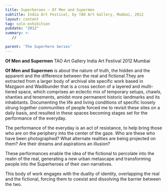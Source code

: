 ```yaml
---
title: Superheroes ~ Of Men and Supermen
subtitle: India Art Festival, by TAO Art Gallery, Mumbai, 2012
layout: content
tag: solo exhibition
pubdate: "2012"
summary: >-
   //

parent: 'The Superhero Series'
---
```

**Of Men and Supermen**
TAO Art Gallery
India Art Festival 2012
Mumbai

**Of Men and Supermen** is about the nature of truth, the hidden and the apparent and the difference between the real and fictional.They are extracted from a larger body of archival site specific work based in Mazgaon and Wadibunder that is a cross section of a layered and multi- tiered space, which comprises an eclectic mix of temporary setups, chawls, shanties and tenements, amidst more permanent historic landmarks and its inhabitants. Documenting the life and living conditions of specific loosely strung together communities of people forced me to revisit these sites on a daily basis, and resulted in these spaces becoming stages set for the performance of the everyday.

The performance of the everyday is an act of resistance, to help bring those who are on the periphery into the center of the gaze. Who are these who have been photographed? What alternate realities are being projected on them? Are their dreams and aspirations an illusion?

These performances enable the idea of the fictional to percolate into the realm of the real, generating a new urban metascape and transforming people into the Superheroes of their own narratives.

This body of work engages with the duality of identity, overlapping the real and the fictional, forcing them to coexist and dissolving the barrier between the two.
